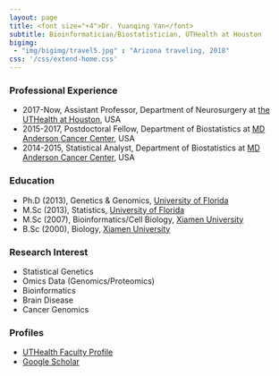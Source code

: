 ```yaml
---
layout: page
title: <font size="+4">Dr. Yuanqing Yan</font> 
subtitle: Bioinformatician/Biostatistician, UTHealth at Houston
bigimg:
 - "img/bigimg/travel5.jpg" : "Arizona traveling, 2018"
css: '/css/extend-home.css'
---
```


### Professional Experience
* 2017-Now, Assistant Professor, Department of Neurosurgery at [the UTHealth at Houston](https://www.uth.edu/), USA
* 2015-2017, Postdoctoral Fellow, Department of Biostatistics at [MD Anderson Cancer Center](https://www.mdanderson.org/), USA
* 2014-2015, Statistical Analyst, Department of Biostatistics at [MD Anderson Cancer Center](https://www.mdanderson.org/), USA

### Education
* Ph.D (2013), Genetics & Genomics, [University of Florida](http://www.ufl.edu)
* M.Sc (2013), Statistics, [University of Florida](http://www.ufl.edu)
* M.Sc (2007), Bioinformatics/Cell Biology, [Xiamen University](http://www.xmu.edu.cn/)
* B.Sc (2000), Biology, [Xiamen University](http://www.xmu.edu.cn/)

### Research Interest
* Statistical Genetics
* Omics Data (Genomics/Proteomics)
* Bioinformatics
* Brain Disease
* Cancer Genomics

### Profiles
* [UTHealth Faculty Profile](https://med.uth.edu/neurosurgery/faculty/yuanqing-yan/)
* [Google Scholar](https://scholar.google.com/citations?user=ykAmIWEAAAAJ&hl=en)
